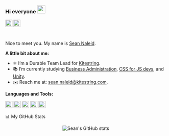 ### Hi everyone <img src="https://media.giphy.com/media/hvRJCLFzcasrR4ia7z/giphy.gif" width="25px">
<a href="https://twitter.com/SeanNaleid">
  <img align="left" alt="Sean Naleid | Twitter" width="22px" src="https://cdn.simpleicons.org/x/000/fff" />
</a>
<a href="https://www.linkedin.com/in/sean-naleid-vargas/">
  <img align="left" alt="Sean's LinkedIn" width="22px" src="https://cdn.simpleicons.org/LinkedIn/000/fff"/>
</a>

<br />
<br />
<br />

Nice to meet you. My name is [Sean Naleid](https://www.seanaleid.com).
  
**A little bit about me:**

- ⚛️ I’m a Durable Team Lead for [Kitestring](https://www.kitestring.com/).
- 📚 I’m currently studying [Business Administration](https://www.eae.es/en/full-time/mba/presentation), [CSS for JS devs](https://courses.joshwcomeau.com/css-for-js), and [Unity](https://learn.unity.com/).
- ✉️ Reach me at: [sean.naleid@kitestring.com](mailto:sean.naleid@kitestring.com).

**Languages and Tools:**  

<code><img height="22" src="https://cdn.simpleicons.org/javascript/F7DF1E/F7DF1E"></code>
<code><img height="22" src="https://cdn.simpleicons.org/react/61DAFB/61DAFB"></code>
<code><img height="22" src="https://cdn.simpleicons.org/node.js/339933/339933"></code>
<code><img height="22" src="https://cdn.simpleicons.org/python/3776AB/3776AB"></code>
<code><img height="22" src="https://cdn.simpleicons.org/git/F05032/F05032"></code>

📊 My GitHub Stats

<p align="center"> <img src="https://github-readme-stats.vercel.app/api?username=seanaleid&show_icons=true&theme=gotham" alt="Sean's GitHub stats" />
